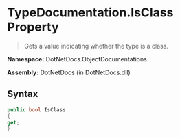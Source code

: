 # TypeDocumentation.IsClass Property
> Gets a value indicating whether the type is a class.

**Namespace:** DotNetDocs.ObjectDocumentations

**Assembly:** DotNetDocs (in DotNetDocs.dll)
## Syntax
```csharp
public bool IsClass
{
get;
}
```
